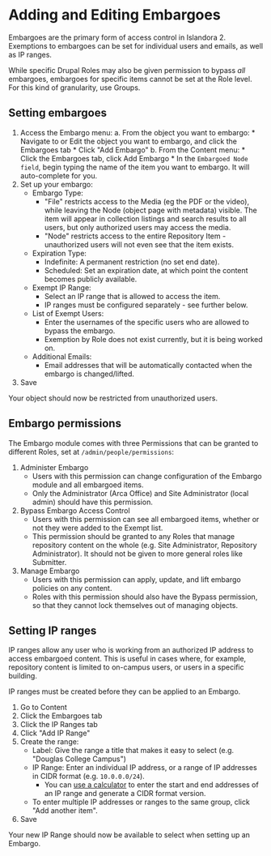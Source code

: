 # Adding and Editing Embargoes

Embargoes are the primary form of access control in Islandora 2. Exemptions to embargoes can be set for individual users and emails, as well as IP ranges. 

While specific Drupal Roles may also be given permission to bypass *all* embargoes, embargoes for specific items cannot be set at the Role level. For this kind of granularity, use Groups.

## Setting embargoes

1. Access the Embargo menu:
    a. From the object you want to embargo:
        * Navigate to or Edit the object you want to embargo, and click the Embargoes tab
        * Click "Add Embargo"
    b. From the Content menu: 
        * Click the Embargoes tab, click Add Embargo
        * In the `Embargoed Node field`, begin typing the name of the item you want to embargo. It will auto-complete for you. 
2. Set up your embargo:
    * Embargo Type: 
        * "File" restricts access to the Media (eg the PDF or the video), while leaving the Node (object page with metadata) visible. The item will appear in collection listings and search results to all users, but only authorized users may access the media.
        * "Node" restricts access to the entire Repository Item - unauthorized users will not even see that the item exists.
    * Expiration Type:
        * Indefinite: A permanent restriction (no set end date).
        * Scheduled: Set an expiration date, at which point the content becomes publicly available.
    * Exempt IP Range:
        * Select an IP range that is allowed to access the item. 
        * IP ranges must be configured separately - see further below.
    * List of Exempt Users:
        * Enter the usernames of the specific users who are allowed to bypass the embargo.
        * Exemption by Role does not exist currently, but it is being worked on.
    * Additional Emails:
        * Email addresses that will be automatically contacted when the embargo is changed/lifted.
3. Save

Your object should now be restricted from unauthorized users.

## Embargo permissions

The Embargo module comes with three Permissions that can be granted to different Roles, set at `/admin/people/permissions`:

1. Administer Embargo
    * Users with this permission can change configuration of the Embargo module and all embargoed items.
    * Only the Administrator (Arca Office) and Site Administrator (local admin) should have this permission.
2. Bypass Embargo Access Control
    * Users with this permission can see all embargoed items, whether or not they were added to the Exempt list.
    * This permission should be granted to any Roles that manage repository content on the whole (e.g. Site Administrator, Repository Administrator). It should not be given to more general roles like Submitter.
3. Manage Embargo
    * Users with this permission can apply, update, and lift embargo policies on any content.
    * Roles with this permission should also have the Bypass permission, so that they cannot lock themselves out of managing objects.

## Setting IP ranges

IP ranges allow any user who is working from an authorized IP address to access embargoed content. This is useful in cases where, for example, repository content is limited to on-campus users, or users in a specific building.

IP ranges must be created before they can be applied to an Embargo.

1. Go to Content
2. Click the Embargoes tab
3. Click the IP Ranges tab
4. Click "Add IP Range"
5. Create the range:
    * Label: Give the range a title that makes it easy to select (e.g. "Douglas College Campus")
    * IP Range: Enter an individual IP address, or a range of IP addresses in CIDR format (e.g. `10.0.0.0/24`). 
        * You can [use a calculator](https://www.ipaddressguide.com/cidr) to enter the start and end addresses of an IP range and generate a CIDR format version.
    * To enter multiple IP addresses or ranges to the same group, click "Add another item".
6. Save

Your new IP Range should now be available to select when setting up an Embargo.
